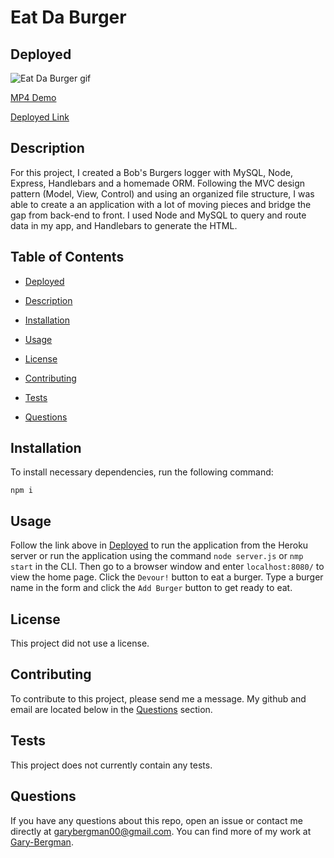 # Eat Da Burger
  
  
  ## Deployed


  ![Eat Da Burger gif](public/assets/img/eatDaBurger.gif)

  
  [MP4 Demo](https://drive.google.com/file/d/1Xm44GtqejrHqqBurduhdXnINaGhWtIwP/view?usp=sharing)


  [Deployed Link](https://eat-da-burger-great.herokuapp.com/)
  
  ## Description

  For this project, I created a Bob's Burgers logger with MySQL, Node, Express, Handlebars and a homemade ORM. Following the MVC design pattern (Model, View, Control) and using an organized file structure, I was able to create a an application with a lot of moving pieces and bridge the gap from back-end to front. I used Node and MySQL to query and route data in my app, and Handlebars to generate the HTML.

  ## Table of Contents

  *  [Deployed](#Deployed)

  *  [Description](#Descriptiojn)

  *  [Installation](#Installation)

  *  [Usage](#Usage)
  
  *  [License](#License)

  *  [Contributing](#Contributing)

  *  [Tests](#Tests)

  *  [Questions](#Questions)
  

  ## Installation

  To install necessary dependencies, run the following command:

 
    npm i


  ## Usage

  Follow the link above in [Deployed](#Deployed) to run the application from the Heroku server or run the application using the command `node server.js` or `nmp start` in the CLI. Then go to a browser window and enter `localhost:8080/` to view the home page. Click the `Devour!` button to eat a burger. Type a burger name in the form and click the `Add Burger` button to get ready to eat.

  ## License
  
  This project did not use a license.

  ## Contributing

  To contribute to this project, please send me a message. My github and email are located below in the [Questions](#Questions) section.

  ## Tests

  This project does not currently contain any tests.

  ## Questions

  If you have any questions about this repo, open an issue or contact me directly at [garybergman00@gmail.com](mailto:garybergman00@gmail.com). You can find more of my work at [Gary-Bergman](https://github.com/Gary-Bergman).
  